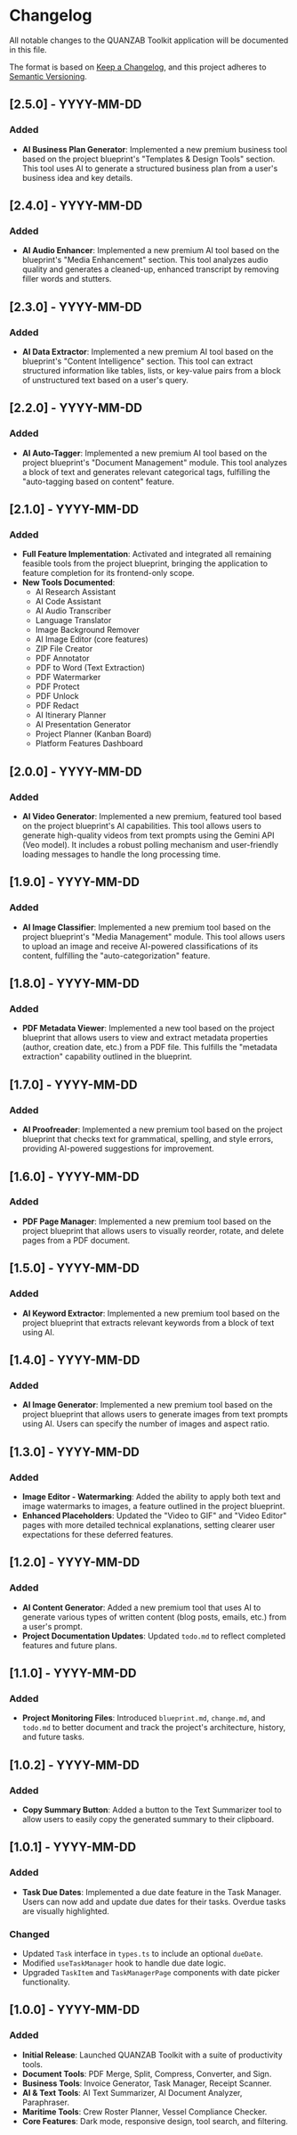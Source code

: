# Changelog

All notable changes to the QUANZAB Toolkit application will be documented in this file.

The format is based on [Keep a Changelog](https://keepachangelog.com/en/1.0.0/),
and this project adheres to [Semantic Versioning](https://semver.org/spec/v2.0.0.html).

## [2.5.0] - YYYY-MM-DD

### Added
- **AI Business Plan Generator**: Implemented a new premium business tool based on the project blueprint's "Templates & Design Tools" section. This tool uses AI to generate a structured business plan from a user's business idea and key details.

## [2.4.0] - YYYY-MM-DD

### Added
- **AI Audio Enhancer**: Implemented a new premium AI tool based on the blueprint's "Media Enhancement" section. This tool analyzes audio quality and generates a cleaned-up, enhanced transcript by removing filler words and stutters.

## [2.3.0] - YYYY-MM-DD

### Added
- **AI Data Extractor**: Implemented a new premium AI tool based on the blueprint's "Content Intelligence" section. This tool can extract structured information like tables, lists, or key-value pairs from a block of unstructured text based on a user's query.

## [2.2.0] - YYYY-MM-DD

### Added
- **AI Auto-Tagger**: Implemented a new premium AI tool based on the project blueprint's "Document Management" module. This tool analyzes a block of text and generates relevant categorical tags, fulfilling the "auto-tagging based on content" feature.

## [2.1.0] - YYYY-MM-DD

### Added
- **Full Feature Implementation**: Activated and integrated all remaining feasible tools from the project blueprint, bringing the application to feature completion for its frontend-only scope.
- **New Tools Documented**:
  - AI Research Assistant
  - AI Code Assistant
  - AI Audio Transcriber
  - Language Translator
  - Image Background Remover
  - AI Image Editor (core features)
  - ZIP File Creator
  - PDF Annotator
  - PDF to Word (Text Extraction)
  - PDF Watermarker
  - PDF Protect
  - PDF Unlock
  - PDF Redact
  - AI Itinerary Planner
  - AI Presentation Generator
  - Project Planner (Kanban Board)
  - Platform Features Dashboard

## [2.0.0] - YYYY-MM-DD

### Added
- **AI Video Generator**: Implemented a new premium, featured tool based on the project blueprint's AI capabilities. This tool allows users to generate high-quality videos from text prompts using the Gemini API (Veo model). It includes a robust polling mechanism and user-friendly loading messages to handle the long processing time.

## [1.9.0] - YYYY-MM-DD

### Added
- **AI Image Classifier**: Implemented a new premium tool based on the project blueprint's "Media Management" module. This tool allows users to upload an image and receive AI-powered classifications of its content, fulfilling the "auto-categorization" feature.

## [1.8.0] - YYYY-MM-DD

### Added
- **PDF Metadata Viewer**: Implemented a new tool based on the project blueprint that allows users to view and extract metadata properties (author, creation date, etc.) from a PDF file. This fulfills the "metadata extraction" capability outlined in the blueprint.

## [1.7.0] - YYYY-MM-DD

### Added
- **AI Proofreader**: Implemented a new premium tool based on the project blueprint that checks text for grammatical, spelling, and style errors, providing AI-powered suggestions for improvement.

## [1.6.0] - YYYY-MM-DD

### Added
- **PDF Page Manager**: Implemented a new premium tool based on the project blueprint that allows users to visually reorder, rotate, and delete pages from a PDF document.

## [1.5.0] - YYYY-MM-DD

### Added
- **AI Keyword Extractor**: Implemented a new premium tool based on the project blueprint that extracts relevant keywords from a block of text using AI.

## [1.4.0] - YYYY-MM-DD

### Added
- **AI Image Generator**: Implemented a new premium tool based on the project blueprint that allows users to generate images from text prompts using AI. Users can specify the number of images and aspect ratio.

## [1.3.0] - YYYY-MM-DD

### Added
- **Image Editor - Watermarking**: Added the ability to apply both text and image watermarks to images, a feature outlined in the project blueprint.
- **Enhanced Placeholders**: Updated the "Video to GIF" and "Video Editor" pages with more detailed technical explanations, setting clearer user expectations for these deferred features.

## [1.2.0] - YYYY-MM-DD

### Added

- **AI Content Generator**: Added a new premium tool that uses AI to generate various types of written content (blog posts, emails, etc.) from a user's prompt.
- **Project Documentation Updates**: Updated `todo.md` to reflect completed features and future plans.

## [1.1.0] - YYYY-MM-DD

### Added

- **Project Monitoring Files**: Introduced `blueprint.md`, `change.md`, and `todo.md` to better document and track the project's architecture, history, and future tasks.

## [1.0.2] - YYYY-MM-DD

### Added

- **Copy Summary Button**: Added a button to the Text Summarizer tool to allow users to easily copy the generated summary to their clipboard.

## [1.0.1] - YYYY-MM-DD

### Added

- **Task Due Dates**: Implemented a due date feature in the Task Manager. Users can now add and update due dates for their tasks. Overdue tasks are visually highlighted.

### Changed

- Updated `Task` interface in `types.ts` to include an optional `dueDate`.
- Modified `useTaskManager` hook to handle due date logic.
- Upgraded `TaskItem` and `TaskManagerPage` components with date picker functionality.

## [1.0.0] - YYYY-MM-DD

### Added

- **Initial Release**: Launched QUANZAB Toolkit with a suite of productivity tools.
- **Document Tools**: PDF Merge, Split, Compress, Converter, and Sign.
- **Business Tools**: Invoice Generator, Task Manager, Receipt Scanner.
- **AI & Text Tools**: AI Text Summarizer, AI Document Analyzer, Paraphraser.
- **Maritime Tools**: Crew Roster Planner, Vessel Compliance Checker.
- **Core Features**: Dark mode, responsive design, tool search, and filtering.